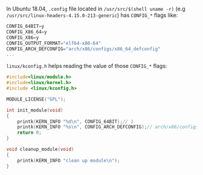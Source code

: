 In Ubuntu 18.04, ``.config`` file located in ``/usr/src/$(shell uname -r)`` (e.g ``/usr/src/linux-headers-4.15.0-213-generic``) has ``CONFIG_*`` flags like:

```c
CONFIG_64BIT=y
CONFIG_X86_64=y
CONFIG_X86=y
CONFIG_OUTPUT_FORMAT="elf64-x86-64"
CONFIG_ARCH_DEFCONFIG="arch/x86/configs/x86_64_defconfig"
...
```
``linux/kconfig.h`` helps reading the value of those ``CONFIG_*`` flags:

```C
#include<linux/module.h>
#include<linux/kernel.h>
#include <linux/kconfig.h>

MODULE_LICENSE("GPL");

int init_module(void)
{
	printk(KERN_INFO "%d\n", CONFIG_64BIT);// 1
	printk(KERN_INFO "%s\n", CONFIG_ARCH_DEFCONFIG);// arch/x86/configs/x86_64_defconfig
	return 0;
}

void cleanup_module(void)
{
	printk(KERN_INFO "clean up module\n");
}
```